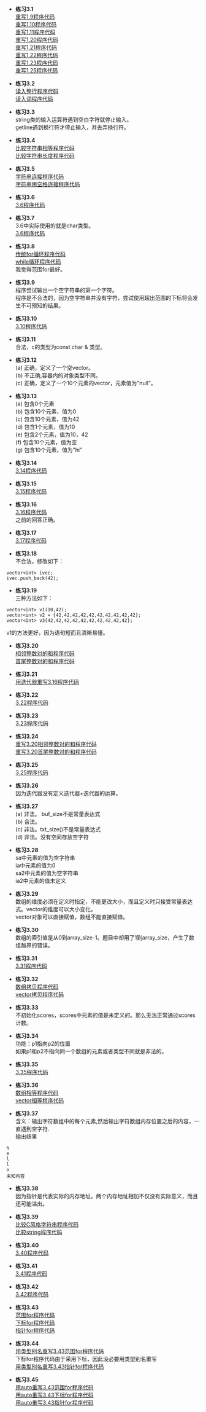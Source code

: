 * **练习3.1**  
[重写1.9程序代码](3.1/3.1_1.9.cpp)  
[重写1.10程序代码](3.1/3.1_1.10.cpp)  
[重写1.11程序代码](3.1/3.1_1.11.cpp)  
[重写1.20程序代码](3.1/3.1_1.20.cpp)  
[重写1.21程序代码](3.1/3.1_1.21.cpp)  
[重写1.22程序代码](3.1/3.1_1.22.cpp)  
[重写1.23程序代码](3.1/3.1_1.23.cpp)  
[重写1.25程序代码](3.1/3.1_1.25.cpp)  

* **练习3.2**  
[读入整行程序代码](3.2/3.2_readline.cpp)  
[读入词程序代码](3.2/3.2_readword.cpp)  

* **练习3.3**  
string类的输入运算符遇到空白字符就停止输入。  
getline遇到换行符才停止输入，并丢弃换行符。

* **练习3.4**  
[比较字符串相等程序代码](3.4/3.4_stringEqual.cpp)  
[比较字符串长度程序代码](3.4/3.4_stringSize.cpp)  

* **练习3.5**  
[字符串连接程序代码](3.5/3.5_stringConnect.cpp)  
[字符串用空格连接程序代码](3.5/3.5_stringConnectWithSpace.cpp)  

* **练习3.6**  
[3.6程序代码](3.6.cpp) 

* **练习3.7**  
3.6中实际使用的就是char类型。  
[3.6程序代码](3.6.cpp)  

* **练习3.8**  
[传统for循环程序代码](3.8/3.8_traditionalFor.cpp)  
[while循环程序代码](3.8/3.8_while.cpp)  
我觉得范围for最好。

* **练习3.9**  
程序尝试输出一个空字符串的第一个字符。  
程序是不合法的，因为空字符串并没有字符，尝试使用超出范围的下标将会发生不可预知的结果。

* **练习3.10**  
[3.10程序代码](3.10.cpp)  

* **练习3.11**  
合法，c的类型为const char & 类型。

* **练习3.12**  
(a) 正确，定义了一个空vector。  
(b) 不正确,容器内的对象类型不同。  
(c) 正确，定义了一个10个元素的vector，元素值为"null"。  

* **练习3.13**  
(a) 包含0个元素  
(b) 包含10个元素，值为0  
(c) 包含10个元素，值为42  
(d) 包含1个元素，值为10  
(e) 包含2个元素，值为10，42   
(f) 包含10个元素，值为空  
(g) 包含10个元素，值为"hi"

* **练习3.14**  
[3.14程序代码](3.14.cpp)  

* **练习3.15**  
[3.15程序代码](3.15.cpp)  

* **练习3.16**  
[3.16程序代码](3.16.cpp)  
之前的回答正确。

* **练习3.17**  
[3.17程序代码](3.17.cpp)  

* **练习3.18**  
不合法，修改如下：
```
vector<int> ivec;
ivec.push_back(42);
```

* **练习3.19**  
三种方法如下：
```
vector<int> v1(10,42);
vector<int> v2 = {42,42,42,42,42,42,42,42,42,42};
vector<int> v3{42,42,42,42,42,42,42,42,42,42};
```
v1的方法更好，因为语句短而且清晰易懂。

* **练习3.20**  
[相邻整数对的和程序代码](3.20/3.20_neighborSum.cpp)  
[首尾整数对的和程序代码](3.20/3.20_headTailSum.cpp)  

* **练习3.21**  
[用迭代器重写3.16程序代码](3.21_3.16.cpp)  

* **练习3.22**  
[3.22程序代码](3.22.cpp)  

* **练习3.23**  
[3.23程序代码](3.23.cpp)  

* **练习3.24**  
[重写3.20相邻整数对的和程序代码](3.24/3.24_3.20_neighborSum.cpp)  
[重写3.20首尾整数对的和程序代码](3.24/3.24_3.20_headTailSum.cpp)  

* **练习3.25**  
[3.25程序代码](3.25.cpp)  

* **练习3.26**  
因为迭代器没有定义迭代器+迭代器的运算。

* **练习3.27**  
(a) 非法。 buf_size不是常量表达式  
(b) 合法。  
(c) 非法。txt_size()不是常量表达式  
(d) 非法。没有空间存放空字符

* **练习3.28**  
sa中元素的值为空字符串  
ia中元素的值为0  
sa2中元素的值为空字符串  
ia2中元素的值未定义

* **练习3.29**  
数组的维度必须在定义时指定，不能更改大小，而且定义时只接受常量表达式。vector的维度可以大小变化。  
vector对象可以直接赋值，数组不能直接赋值。  

* **练习3.30**  
数组的索引值是从0到array_size-1。题目中却用了1到array_size，产生了数组越界的错误。

* **练习3.31**  
[3.31程序代码](3.31.cpp)  

* **练习3.32**  
[数组拷贝程序代码](3.32/3.32_arrayCopy.cpp)  
[vector拷贝程序代码](3.32/3.32_vectorCopy.cpp)  

* **练习3.33**  
不初始化scores，scores中元素的值是未定义的。那么无法正常通过scores计数。

* **练习3.34**  
功能：p1指向p2的位置  
如果p1和p2不指向同一个数组的元素或者类型不同就是非法的。

* **练习3.35**  
[3.35程序代码](3.35.cpp)  

* **练习3.36**  
[数组相等程序代码](3.36/3.36_arrayEqual.cpp)  
[vector相等程序代码](3.36/3.36_vectorEqual.cpp)  

* **练习3.37**  
含义：输出字符数组中的每个元素,然后输出字符数组内存位置之后的内容，一直遇到空字符.  
输出结果
```
h
e
l
l
o
未知内容
```

* **练习3.38**  
因为指针是代表实际的内存地址，两个内存地址相加不仅没有实际意义，而且还可能溢出。

* **练习3.39**  
[比较C风格字符串程序代码](3.39/3.39_cmpStrArray.cpp)  
[比较string程序代码](3.39/3.39_cmpString.cpp)  

* **练习3.40**  
[3.40程序代码](3.40.cpp)  

* **练习3.41**  
[3.41程序代码](3.41.cpp)  

* **练习3.42**  
[3.42程序代码](3.42.cpp)  

* **练习3.43**  
[范围for程序代码](3.43/3.43_rangeFor.cpp)  
[下标for程序代码](3.43/3.43_indexFor.cpp)  
[指针for程序代码](3.43/3.43_pointerFor.cpp)  

* **练习3.44**  
[用类型别名重写3.43范围for程序代码](3.44/3.44_3.43_rangeFor.cpp)  
下标for程序代码由于采用下标，因此没必要用类型别名重写  
[用类型别名重写3.43指针for程序代码](3.44/3.44_3.43_pointerFor.cpp)  

* **练习3.45**  
[用auto重写3.43范围for程序代码](3.45/3.45_3.43_rangeFor.cpp)  
[用auto重写3.43下标for程序代码](3.45/3.45_3.43_indexFor.cpp)  
[用auto重写3.43指针for程序代码](3.45/3.45_3.43_pointerFor.cpp)  

